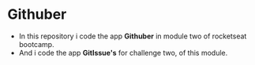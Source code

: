 # Githuber

- In this repository i code the app **Githuber** in module two of rocketseat bootcamp.
- And i code the app **GitIssue's** for challenge two, of this module.

